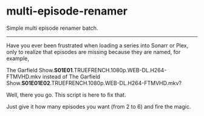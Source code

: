 # multi-episode-renamer

Simple multi episode renamer batch.
--- --- --- --- --- --- --- --- ---

Have you ever been frustrated when loading a series into Sonarr or Plex, only to realize that episodes are missing because they are named, for example, 

The Garfield Show.**S01E01**.TRUEFRENCH.1080p.WEB-DL.H264-FTMVHD.mkv
instead of
The Garfield Show.**S01E01E02**.TRUEFRENCH.1080p.WEB-DL.H264-FTMVHD.mkv?

Well, there you go.
This script is here to fix that.

Just give it how many episodes you want (from 2 to 6) and fire the magic.
